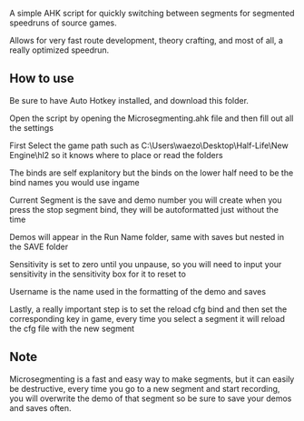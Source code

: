 A simple AHK script for quickly switching between segments for segmented speedruns of source games.

Allows for very fast route development, theory crafting, and most of all, a really optimized speedrun.

## How to use

Be sure to have Auto Hotkey installed, and download this folder.

Open the script by opening the Microsegmenting.ahk file and then fill out all the settings

First Select the game path such as C:\Users\waezo\Desktop\Half-Life\New Engine\hl2 so it knows where to place or read the folders

The binds are self explanitory but the binds on the lower half need to be the bind names you would use ingame

Current Segment is the save and demo number you will create when you press the stop segment bind, they will be autoformatted just without the time

Demos will appear in the Run Name folder, same with saves but nested in the SAVE folder

Sensitivity is set to zero until you unpause, so you will need to input your sensitivity in the sensitivity box for it to reset to

Username is the name used in the formatting of the demo and saves

Lastly, a really important step is to set the reload cfg bind and then set the corresponding key in game, every time you select a segment it will reload the cfg file with the new segment

## Note

Microsegmenting is a fast and easy way to make segments, but it can easily be destructive, every time you go to a new segment and start recording, you will overwrite the demo of that segment so be sure to save your demos and saves often.